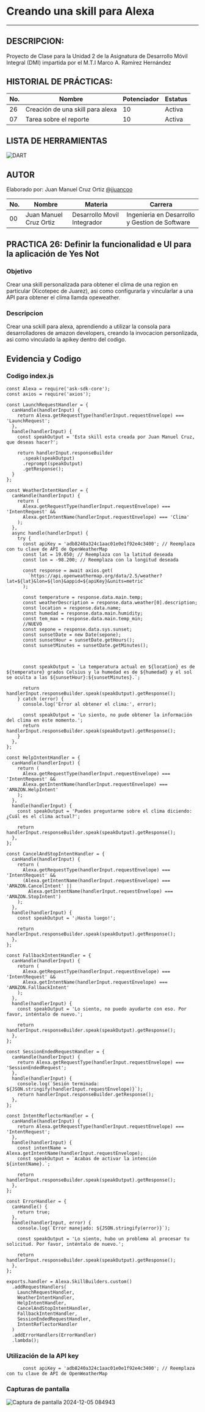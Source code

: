 # Creando una skill para Alexa
-----

## DESCRIPCION:

Proyecto de Clase para la Unidad 2 de la Asignatura de Desarrollo Móvil Integral (DMI) impartida
por el M.T.I Marco A. Ramírez Hernández

## HISTORIAL DE PRÁCTICAS:
|No. |Nombre|Potenciador|Estatus|
|--|--|--|--|
|26|Creación de una skill para alexa|10|Activa|
|07|Tarea sobre el reporte|10|Activa|

## LISTA DE HERRAMIENTAS
![DART](https://img.shields.io/badge/Dart-0175C2?style=for-the-badge&logo=dart&logoColor=white)

## AUTOR
Elaborado por: Juan Manuel Cruz Ortiz [@jjuancoo](https://github.com/jjuancoo)

|No. |Nombre|Materia|Carrera|
|--|--|--|--|
|00|Juan Manuel Cruz Ortiz|Desarrollo Movil Integrador|Ingenieria en Desarrollo y Gestion de Software|

## PRACTICA 26: Definir la funcionalidad e UI para la aplicación de Yes Not
### Objetivo 

Crear una skill personalizada para obtener el clima de una region en particular (Xicotepec de Juarez), asi como configurarla y vincularlar a una API para obtener el clima llamda opeweather.

### Descripcion
Crear una sckill para alexa, aprendiendo a utilizar la consola para desarrolladores de amazon developers, creando la invocacion personlizada, asi como vinculado la apikey dentro del codigo.

## Evidencia y Codigo
### Codigo index.js
    const Alexa = require('ask-sdk-core');
    const axios = require('axios');
    
    const LaunchRequestHandler = {
      canHandle(handlerInput) {
        return Alexa.getRequestType(handlerInput.requestEnvelope) === 'LaunchRequest';
      },
      handle(handlerInput) {
        const speakOutput = 'Esta skill esta creada por Juan Manuel Cruz, que deseas hacer?';
    
        return handlerInput.responseBuilder
          .speak(speakOutput)
          .reprompt(speakOutput)
          .getResponse();
      }
    };
    
    const WeatherIntentHandler = {
      canHandle(handlerInput) {
        return (
          Alexa.getRequestType(handlerInput.requestEnvelope) === 'IntentRequest' &&
          Alexa.getIntentName(handlerInput.requestEnvelope) === 'Clima'
        );
      },
      async handle(handlerInput) {
        try {
          const apiKey = 'adb8240a324c1aac01e0e1f92e4c3400'; // Reemplaza con tu clave de API de OpenWeatherMap
          const lat = 19.050; // Reemplaza con la latitud deseada
          const lon = -98.200; // Reemplaza con la longitud deseada
    
          const response = await axios.get(
            `https://api.openweathermap.org/data/2.5/weather?lat=${lat}&lon=${lon}&appid=${apiKey}&units=metric`
          );
    
          const temperature = response.data.main.temp;
          const weatherDescription = response.data.weather[0].description;
          const location = response.data.name;
          const humedad = response.data.main.humidity;
          const tem_max = response.data.main.temp_min;
          //NUEVO
          const sepone = response.data.sys.sunset;
          const sunsetDate = new Date(sepone);
          const sunsetHour = sunsetDate.getHours();
          const sunsetMinutes = sunsetDate.getMinutes();
    
          
    
          const speakOutput = `La temperatura actual en ${location} es de ${temperature} grados Celsius y la humedad es de ${humedad} y el sol se oculta a las ${sunsetHour}:${sunsetMinutes}.`;
    
          return handlerInput.responseBuilder.speak(speakOutput).getResponse();
        } catch (error) {
          console.log('Error al obtener el clima:', error);
    
          const speakOutput = 'Lo siento, no pude obtener la información del clima en este momento.';
          return handlerInput.responseBuilder.speak(speakOutput).getResponse();
        }
      },
    };
    
    const HelpIntentHandler = {
      canHandle(handlerInput) {
        return (
          Alexa.getRequestType(handlerInput.requestEnvelope) === 'IntentRequest' &&
          Alexa.getIntentName(handlerInput.requestEnvelope) === 'AMAZON.HelpIntent'
        );
      },
      handle(handlerInput) {
        const speakOutput = 'Puedes preguntarme sobre el clima diciendo: ¿Cuál es el clima actual?';
    
        return handlerInput.responseBuilder.speak(speakOutput).getResponse();
      },
    };
    
    const CancelAndStopIntentHandler = {
      canHandle(handlerInput) {
        return (
          Alexa.getRequestType(handlerInput.requestEnvelope) === 'IntentRequest' &&
          (Alexa.getIntentName(handlerInput.requestEnvelope) === 'AMAZON.CancelIntent' ||
            Alexa.getIntentName(handlerInput.requestEnvelope) === 'AMAZON.StopIntent')
        );
      },
      handle(handlerInput) {
        const speakOutput = '¡Hasta luego!';
    
        return handlerInput.responseBuilder.speak(speakOutput).getResponse();
      },
    };
    
    const FallbackIntentHandler = {
      canHandle(handlerInput) {
        return (
          Alexa.getRequestType(handlerInput.requestEnvelope) === 'IntentRequest' &&
          Alexa.getIntentName(handlerInput.requestEnvelope) === 'AMAZON.FallbackIntent'
        );
      },
      handle(handlerInput) {
        const speakOutput = 'Lo siento, no puedo ayudarte con eso. Por favor, inténtalo de nuevo.';
    
        return handlerInput.responseBuilder.speak(speakOutput).getResponse();
      },
    };
    
    const SessionEndedRequestHandler = {
      canHandle(handlerInput) {
        return Alexa.getRequestType(handlerInput.requestEnvelope) === 'SessionEndedRequest';
      },
      handle(handlerInput) {
        console.log(`Sesión terminada: ${JSON.stringify(handlerInput.requestEnvelope)}`);
        return handlerInput.responseBuilder.getResponse();
      },
    };
    
    const IntentReflectorHandler = {
      canHandle(handlerInput) {
        return Alexa.getRequestType(handlerInput.requestEnvelope) === 'IntentRequest';
      },
      handle(handlerInput) {
        const intentName = Alexa.getIntentName(handlerInput.requestEnvelope);
        const speakOutput = `Acabas de activar la intención ${intentName}.`;
    
        return handlerInput.responseBuilder.speak(speakOutput).getResponse();
      },
    };
    
    const ErrorHandler = {
      canHandle() {
        return true;
      },
      handle(handlerInput, error) {
        console.log(`Error manejado: ${JSON.stringify(error)}`);
    
        const speakOutput = 'Lo siento, hubo un problema al procesar tu solicitud. Por favor, inténtalo de nuevo.';
    
        return handlerInput.responseBuilder.speak(speakOutput).getResponse();
      },
    };
    
    exports.handler = Alexa.SkillBuilders.custom()
      .addRequestHandlers(
        LaunchRequestHandler,
        WeatherIntentHandler,
        HelpIntentHandler,
        CancelAndStopIntentHandler,
        FallbackIntentHandler,
        SessionEndedRequestHandler,
        IntentReflectorHandler
      )
      .addErrorHandlers(ErrorHandler)
      .lambda();

### Utilización de la API key
          const apiKey = 'adb8240a324c1aac01e0e1f92e4c3400'; // Reemplaza con tu clave de API de OpenWeatherMap

### Capturas de pantalla

![Captura de pantalla 2024-12-05 084943](https://github.com/user-attachments/assets/c072e887-25ab-441f-b07b-920d08ec80f8)


